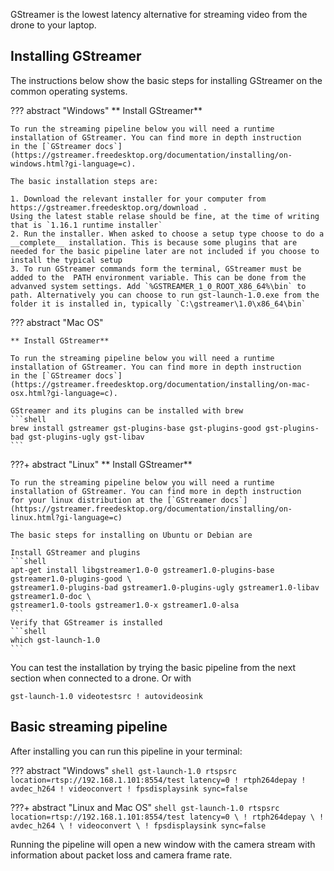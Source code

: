 GStreamer is the lowest latency alternative for streaming video from the drone to your laptop.

## Installing GStreamer

The instructions below show the basic steps for installing GStreamer on the common operating systems.

??? abstract "Windows"
    ** Install GStreamer**

    To run the streaming pipeline below you will need a runtime installation of GStreamer. You can find more in depth instruction
    in the [`GStreamer docs`](https://gstreamer.freedesktop.org/documentation/installing/on-windows.html?gi-language=c).

    The basic installation steps are:

    1. Download the relevant installer for your computer from https://gstreamer.freedesktop.org/download .
    Using the latest stable relase should be fine, at the time of writing that is `1.16.1 runtime installer`
    2. Run the installer. When asked to choose a setup type choose to do a __complete__ installation. This is because some plugins that are needed for the basic pipeline later are not included if you choose to install the typical setup
    3. To run GStreamer commands form the terminal, GStreamer must be added to the  PATH environment variable. This can be done from the advanved system settings. Add `%GSTREAMER_1_0_ROOT_X86_64%\bin` to path. Alternatively you can choose to run gst-launch-1.0.exe from the folder it is installed in, typically `C:\gstreamer\1.0\x86_64\bin`


??? abstract "Mac OS"

    ** Install GStreamer**

    To run the streaming pipeline below you will need a runtime installation of GStreamer. You can find more in depth instruction
    in the [`GStreamer docs`](https://gstreamer.freedesktop.org/documentation/installing/on-mac-osx.html?gi-language=c).

    GStreamer and its plugins can be installed with brew
    ```shell
    brew install gstreamer gst-plugins-base gst-plugins-good gst-plugins-bad gst-plugins-ugly gst-libav
    ```

???+ abstract "Linux"
    ** Install GStreamer**

    To run the streaming pipeline below you will need a runtime installation of GStreamer. You can find more in depth instruction
    for your linux distribution at the [`GStreamer docs`](https://gstreamer.freedesktop.org/documentation/installing/on-linux.html?gi-language=c)

    The basic steps for installing on Ubuntu or Debian are

    Install GStreamer and plugins
    ```shell
    apt-get install libgstreamer1.0-0 gstreamer1.0-plugins-base gstreamer1.0-plugins-good \
    gstreamer1.0-plugins-bad gstreamer1.0-plugins-ugly gstreamer1.0-libav gstreamer1.0-doc \
    gstreamer1.0-tools gstreamer1.0-x gstreamer1.0-alsa
    ```
    Verify that GStreamer is installed
    ```shell
    which gst-launch-1.0
    ```

You can test the installation by trying the basic pipeline from the next section when connected to a drone. Or with

``` shell
gst-launch-1.0 videotestsrc ! autovideosink
```

## Basic streaming pipeline
After installing you can run this pipeline in your terminal:

??? abstract "Windows"
    ``` shell
    gst-launch-1.0 rtspsrc location=rtsp://192.168.1.101:8554/test latency=0 ! rtph264depay ! avdec_h264 ! videoconvert ! fpsdisplaysink sync=false
    ```

???+ abstract "Linux and Mac OS"
    ``` shell
    gst-launch-1.0 rtspsrc location=rtsp://192.168.1.101:8554/test latency=0 \
        ! rtph264depay \
        ! avdec_h264 \
        ! videoconvert \
        ! fpsdisplaysink sync=false
    ```

Running the pipeline will open a new window with the camera stream with information about packet loss and camera frame rate.
